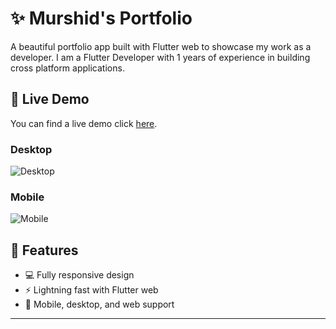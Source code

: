# ✨ Murshid's  Portfolio

A beautiful portfolio app built with Flutter web to showcase my work as a developer. 
I am a Flutter Developer with 1 years of experience in building cross platform applications.

## 🚀 Live Demo

You can find a live demo click [here](https://murshid-kk.vercel.app//#/).

### Desktop

![Desktop](preview/live_demo_portfolio.gif)

### Mobile

![Mobile](preview/mobile_live.gif)

## 📱 Features

- 💻 Fully responsive design
- ⚡️ Lightning fast with Flutter web
- 📱 Mobile, desktop, and web support


-------------------------------------------------------------------------------------------